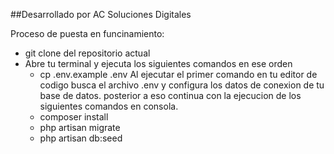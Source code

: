 ##Desarrollado por AC Soluciones Digitales

Proceso de puesta en funcinamiento:
- git clone del repositorio actual
- Abre tu terminal y ejecuta los siguientes comandos en ese orden
    -   cp .env.example .env
    Al ejecutar el primer comando en tu editor de codigo busca el archivo .env y configura los datos de conexion de tu base de datos. posterior a eso continua con la ejecucion de los siguientes comandos en consola.
    -   composer install
    -   php artisan migrate
    -   php artisan db:seed
